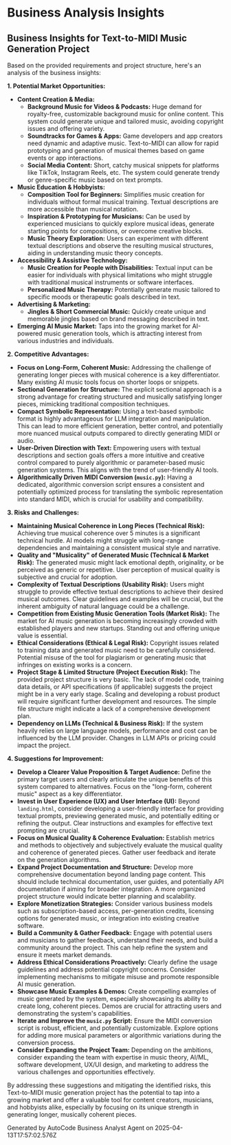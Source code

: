 # Business Analysis Insights

## Business Insights for Text-to-MIDI Music Generation Project

Based on the provided requirements and project structure, here's an analysis of the business insights:

**1. Potential Market Opportunities:**

* **Content Creation & Media:**
    * **Background Music for Videos & Podcasts:**  Huge demand for royalty-free, customizable background music for online content. This system could generate unique and tailored music, avoiding copyright issues and offering variety.
    * **Soundtracks for Games & Apps:**  Game developers and app creators need dynamic and adaptive music. Text-to-MIDI can allow for rapid prototyping and generation of musical themes based on game events or app interactions.
    * **Social Media Content:** Short, catchy musical snippets for platforms like TikTok, Instagram Reels, etc.  The system could generate trendy or genre-specific music based on text prompts.
* **Music Education & Hobbyists:**
    * **Composition Tool for Beginners:**  Simplifies music creation for individuals without formal musical training. Textual descriptions are more accessible than musical notation.
    * **Inspiration & Prototyping for Musicians:**  Can be used by experienced musicians to quickly explore musical ideas, generate starting points for compositions, or overcome creative blocks.
    * **Music Theory Exploration:**  Users can experiment with different textual descriptions and observe the resulting musical structures, aiding in understanding music theory concepts.
* **Accessibility & Assistive Technology:**
    * **Music Creation for People with Disabilities:**  Textual input can be easier for individuals with physical limitations who might struggle with traditional musical instruments or software interfaces.
    * **Personalized Music Therapy:**  Potentially generate music tailored to specific moods or therapeutic goals described in text.
* **Advertising & Marketing:**
    * **Jingles & Short Commercial Music:**  Quickly create unique and memorable jingles based on brand messaging described in text.
* **Emerging AI Music Market:** Taps into the growing market for AI-powered music generation tools, which is attracting interest from various industries and individuals.

**2. Competitive Advantages:**

* **Focus on Long-Form, Coherent Music:**  Addressing the challenge of generating longer pieces with musical coherence is a key differentiator. Many existing AI music tools focus on shorter loops or snippets.
* **Sectional Generation for Structure:**  The explicit sectional approach is a strong advantage for creating structured and musically satisfying longer pieces, mimicking traditional composition techniques.
* **Compact Symbolic Representation:**  Using a text-based symbolic format is highly advantageous for LLM integration and manipulation. This can lead to more efficient generation, better control, and potentially more nuanced musical outputs compared to directly generating MIDI or audio.
* **User-Driven Direction with Text:**  Empowering users with textual descriptions and section goals offers a more intuitive and creative control compared to purely algorithmic or parameter-based music generation systems. This aligns with the trend of user-friendly AI tools.
* **Algorithmically Driven MIDI Conversion (`music.py`):**  Having a dedicated, algorithmic conversion script ensures a consistent and potentially optimized process for translating the symbolic representation into standard MIDI, which is crucial for usability and compatibility.

**3. Risks and Challenges:**

* **Maintaining Musical Coherence in Long Pieces (Technical Risk):** Achieving true musical coherence over 5 minutes is a significant technical hurdle.  AI models might struggle with long-range dependencies and maintaining a consistent musical style and narrative.
* **Quality and "Musicality" of Generated Music (Technical & Market Risk):**  The generated music might lack emotional depth, originality, or be perceived as generic or repetitive.  User perception of musical quality is subjective and crucial for adoption.
* **Complexity of Textual Descriptions (Usability Risk):**  Users might struggle to provide effective textual descriptions to achieve their desired musical outcomes.  Clear guidelines and examples will be crucial, but the inherent ambiguity of natural language could be a challenge.
* **Competition from Existing Music Generation Tools (Market Risk):**  The market for AI music generation is becoming increasingly crowded with established players and new startups. Standing out and offering unique value is essential.
* **Ethical Considerations (Ethical & Legal Risk):**  Copyright issues related to training data and generated music need to be carefully considered.  Potential misuse of the tool for plagiarism or generating music that infringes on existing works is a concern.
* **Project Stage & Limited Structure (Project Execution Risk):** The provided project structure is very basic.  The lack of model code, training data details, or API specifications (if applicable) suggests the project might be in a very early stage.  Scaling and developing a robust product will require significant further development and resources.  The simple file structure might indicate a lack of a comprehensive development plan.
* **Dependency on LLMs (Technical & Business Risk):**  If the system heavily relies on large language models, performance and cost can be influenced by the LLM provider.  Changes in LLM APIs or pricing could impact the project.

**4. Suggestions for Improvement:**

* **Develop a Clearer Value Proposition & Target Audience:** Define the primary target users and clearly articulate the unique benefits of this system compared to alternatives. Focus on the "long-form, coherent music" aspect as a key differentiator.
* **Invest in User Experience (UX) and User Interface (UI):**  Beyond `landing.html`, consider developing a user-friendly interface for providing textual prompts, previewing generated music, and potentially editing or refining the output.  Clear instructions and examples for effective text prompting are crucial.
* **Focus on Musical Quality & Coherence Evaluation:**  Establish metrics and methods to objectively and subjectively evaluate the musical quality and coherence of generated pieces.  Gather user feedback and iterate on the generation algorithms.
* **Expand Project Documentation and Structure:**  Develop more comprehensive documentation beyond landing page content. This should include technical documentation, user guides, and potentially API documentation if aiming for broader integration.  A more organized project structure would indicate better planning and scalability.
* **Explore Monetization Strategies:**  Consider various business models such as subscription-based access, per-generation credits, licensing options for generated music, or integration into existing creative software.
* **Build a Community & Gather Feedback:**  Engage with potential users and musicians to gather feedback, understand their needs, and build a community around the project.  This can help refine the system and ensure it meets market demands.
* **Address Ethical Considerations Proactively:**  Clearly define the usage guidelines and address potential copyright concerns.  Consider implementing mechanisms to mitigate misuse and promote responsible AI music generation.
* **Showcase Music Examples & Demos:**  Create compelling examples of music generated by the system, especially showcasing its ability to create long, coherent pieces.  Demos are crucial for attracting users and demonstrating the system's capabilities.
* **Iterate and Improve the `music.py` Script:**  Ensure the MIDI conversion script is robust, efficient, and potentially customizable.  Explore options for adding more musical parameters or algorithmic variations during the conversion process.
* **Consider Expanding the Project Team:** Depending on the ambitions, consider expanding the team with expertise in music theory, AI/ML, software development, UX/UI design, and marketing to address the various challenges and opportunities effectively.

By addressing these suggestions and mitigating the identified risks, this Text-to-MIDI music generation project has the potential to tap into a growing market and offer a valuable tool for content creators, musicians, and hobbyists alike, especially by focusing on its unique strength in generating longer, musically coherent pieces.

Generated by AutoCode Business Analyst Agent on 2025-04-13T17:57:02.576Z
